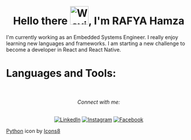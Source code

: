  <div align="center">
  <h1>Hello there
    <img src="https://raw.githubusercontent.com/Tarikul-Islam-Anik/Animated-Fluent-Emojis/master/Emojis/Hand%20gestures/Waving%20Hand.png" alt="Waving Hand" width="50" height="50" />,
    I'm RAFYA Hamza
  </h1>
 </div>

<p>I'm currently working as an Embedded Systems Engineer. I really enjoy learning new languages and frameworks. I am starting a new challenge to become a developer in React and React Native.</p>


<h1>Languages and Tools:</h1><br><br>






<div align="center">
  <i>Connect with me:</i><br><br>
  
  <a href="https://www.linkedin.com/in/hamza-rafya-01a0011b8" target="_blank"><img src="https://img.shields.io/badge/LinkedIn-%230077B5.svg?&style=flat-square&logo=linkedin&logoColor=white" alt="LinkedIn"></a>
  <a href="https://www.instagram.com/ha_mza.rf" target="_blank"><img src="https://img.shields.io/badge/Instagram-%23E4405F.svg?&style=flat-square&logo=instagram&logoColor=white" alt="Instagram"></a>
  <a href="https://www.facebook.com/Hamza.Rafa.05" target="_blank"><img src="https://img.shields.io/badge/Facebook-%231877F2.svg?&style=flat-square&logo=facebook&logoColor=white" alt="Facebook"></a>
</div>

<a target="_blank" href="https://icons8.com/icon/Rc0Xn5AtE8kX/python">Python</a> icon by <a target="_blank" href="https://icons8.com">Icons8</a>



